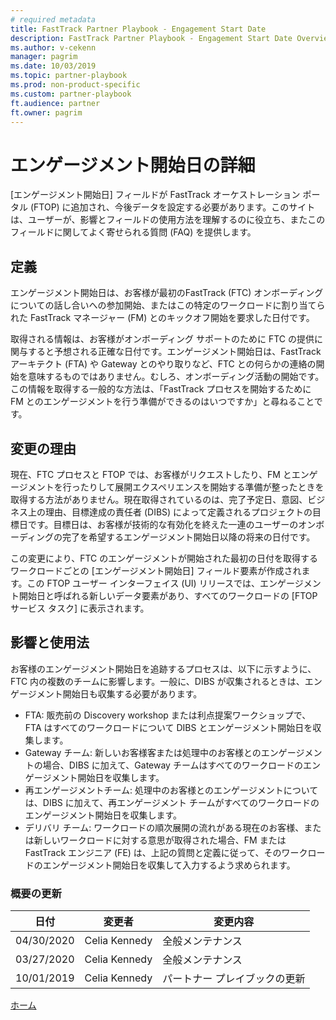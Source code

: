 ```yaml
---
# required metadata  
title: FastTrack Partner Playbook - Engagement Start Date
description: FastTrack Partner Playbook - Engagement Start Date Overview
ms.author: v-cekenn
manager: pagrim
ms.date: 10/03/2019  
ms.topic: partner-playbook  
ms.prod: non-product-specific  
ms.custom: partner-playbook  
ft.audience: partner
ft.owner: pagrim
---
```


# エンゲージメント開始日の詳細

[エンゲージメント開始日] フィールドが FastTrack オーケストレーション ポータル (FTOP) に追加され、今後データを設定する必要があります。このサイトは、ユーザーが、影響とフィールドの使用方法を理解するのに役立ち、またこのフィールドに関してよく寄せられる質問 (FAQ) を提供します。

## 定義

エンゲージメント開始日は、お客様が最初のFastTrack (FTC) オンボーディングについての話し合いへの参加開始、またはこの特定のワークロードに割り当てられた FastTrack マネージャー (FM) とのキックオフ開始を要求した日付です。

取得される情報は、お客様がオンボーディング サポートのために FTC の提供に関与すると予想される正確な日付です。エンゲージメント開始日は、FastTrack アーキテクト (FTA) や Gateway とのやり取りなど、FTC との何らかの連絡の開始を意味するものではありません。むしろ、オンボーディング活動の開始です。この情報を取得する一般的な方法は、「FastTrack プロセスを開始するために FM とのエンゲージメントを行う準備ができるのはいつですか」と尋ねることです。

## 変更の理由

現在、FTC プロセスと FTOP では、お客様がリクエストしたり、FM とエンゲージメントを行ったりして展開エクスペリエンスを開始する準備が整ったときを取得する方法がありません。現在取得されているのは、完了予定日、意図、ビジネス上の理由、目標達成の責任者 (DIBS) によって定義されるプロジェクトの目標日です。目標日は、お客様が技術的な有効化を終えた一連のユーザーのオンボーディングの完了を希望するエンゲージメント開始日以降の将来の日付です。

この変更により、FTC のエンゲージメントが開始された最初の日付を取得するワークロードごとの [エンゲージメント開始日] フィールド要素が作成されます。この FTOP ユーザー インターフェイス (UI) リリースでは、エンゲージメント開始日と呼ばれる新しいデータ要素があり、すべてのワークロードの [FTOP サービス タスク] に表示されます。

## 影響と使用法

お客様のエンゲージメント開始日を追跡するプロセスは、以下に示すように、FTC 内の複数のチームに影響します。一般に、DIBS が収集されるときは、エンゲージメント開始日も収集する必要があります。

- FTA: 販売前の Discovery workshop または利点提案ワークショップで、FTA はすべてのワークロードについて DIBS とエンゲージメント開始日を収集します。
- Gateway チーム: 新しいお客様客または処理中のお客様とのエンゲージメントの場合、DIBS に加えて、Gateway チームはすべてのワークロードのエンゲージメント開始日を収集します。
- 再エンゲージメントチーム: 処理中のお客様とのエンゲージメントについては、DIBS に加えて、再エンゲージメント チームがすべてのワークロードのエンゲージメント開始日を収集します。
- デリバリ チーム: ワークロードの順次展開の流れがある現在のお客様、または新しいワークロードに対する意思が取得された場合、FM または FastTrack エンジニア (FE) は、上記の質問と定義に従って、そのワークロードのエンゲージメント開始日を収集して入力するよう求められます。

### 概要の更新

|日付|変更者|変更内容|
|---------|---------------|----------------------------|
|04/30/2020| Celia Kennedy| 全般メンテナンス|
|03/27/2020| Celia Kennedy| 全般メンテナンス|
|10/01/2019| Celia Kennedy| パートナー プレイブックの更新|

[ホーム](http://partner-docs.microsoft.com)
